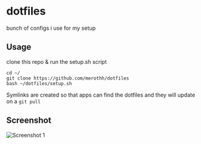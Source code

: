 dotfiles
========

bunch of configs i use for my setup


Usage
-----

clone this repo & run the setup.sh script

    cd ~/
    git clone https://github.com/merothh/dotfiles
    bash ~/dotfiles/setup.sh 

Symlinks are created so that apps can find the dotfiles and they will update on a ``git
pull``

Screenshot
-----------

![Screenshot 1](https://i.imgur.com/vwOPN63.png)
